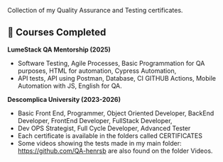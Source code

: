 Collection of my Quality Assurance and Testing certificates.

## 📘 Courses Completed
 **LumeStack QA Mentorship (2025)**
-  Software Testing, Agile Processes, Basic Programmation for QA purposes, HTML for automation, Cypress Automation,
-  API tests, API using Postman, Database, CI GITHUB Actions, Mobile Automation with JS, English for QA.






 **Descomplica University (2023-2026)**
- Basic Front End, Programmer, Object Oriented Developer, BackEnd Developer, FrontEnd Developer, FullStack Developer,
- Dev OPS Strategist, Full Cycle Developer, Advanced Tester
- Each certificate is available in the folders called CERTIFICATES
- Some videos showing the tests made in my main folder: https://github.com/QA-henrsb are also found on the folder Videos.
